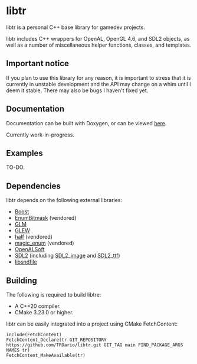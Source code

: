 # libtr
libtr is a personal C++ base library for gamedev projects.

libtr includes C++ wrappers for OpenAL, OpenGL 4.6, and SDL2 objects, as well as a number of miscellaneous helper functions, classes, and templates.

## Important notice ##

If you plan to use this library for any reason, it is important to stress that it is currently in unstable development and the API may change on a whim until I deem it stable. There may also be bugs I haven't fixed yet.

## Documentation ##

Documentation can be built with Doxygen, or can be viewed [here](https://trdario.github.io/libtr/).

Currently work-in-progress.

## Examples ##

TO-DO.

## Dependencies ##
libtr depends on the following external libraries:
- [Boost](https://www.boost.org/)
- [EnumBitmask](https://github.com/Reputeless/EnumBitmask) (vendored)
- [GLM](https://github.com/g-truc/glm)
- [GLEW](https://glew.sourceforge.net/)
- [half](https://sourceforge.net/projects/half/files/half/) (vendored)
- [magic_enum](https://github.com/Neargye/magic_enum) (vendored)
- [OpenALSoft](https://github.com/kcat/openal-soft)
- [SDL2](https://github.com/libsdl-org/SDL) (including [SDL2_image](https://github.com/libsdl-org/SDL_image) and [SDL2_ttf](https://github.com/libsdl-org/SDL_ttf))
- [libsndfile](https://github.com/libsndfile/libsndfile)

## Building ##
The following is required to build libtre:
- A C++20 compiler.
- CMake 3.23.0 or higher.

libtr can be easily integrated into a project using CMake FetchContent:
```
include(FetchContent)
FetchContent_Declare(tr GIT_REPOSITORY https://github.com/TRDario/libtr.git GIT_TAG main FIND_PACKAGE_ARGS NAMES tr)
FetchContent_MakeAvailable(tr)
```